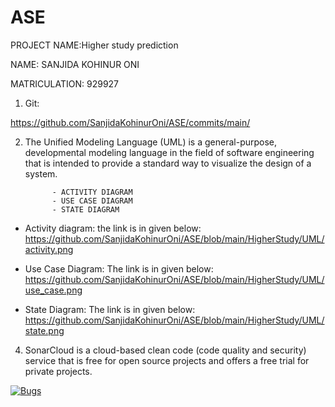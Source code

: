# ASE


PROJECT NAME:Higher study prediction

NAME: SANJIDA KOHINUR ONI

MATRICULATION: 929927

1. Git:

https://github.com/SanjidaKohinurOni/ASE/commits/main/

2. The Unified Modeling Language (UML) is a general-purpose, developmental modeling language in the field of software engineering that is intended to provide a standard way to visualize the design of a system.

             - ACTIVITY DIAGRAM
             - USE CASE DIAGRAM
             - STATE DIAGRAM
            
            
- Activity diagram: the link is in given below:
https://github.com/SanjidaKohinurOni/ASE/blob/main/HigherStudy/UML/activity.png

- Use Case Diagram: The link is in given below:
https://github.com/SanjidaKohinurOni/ASE/blob/main/HigherStudy/UML/use_case.png

- State Diagram: The link is in given below:
https://github.com/SanjidaKohinurOni/ASE/blob/main/HigherStudy/UML/state.png


4. SonarCloud is a cloud-based clean code (code quality and security) service that is free for open source projects and offers a free trial for private projects.

[![Bugs](https://sonarcloud.io/api/project_badges/measure?project=SanjidaKohinurOni_ASE&metric=bugs)](https://sonarcloud.io/summary/new_code?id=SanjidaKohinurOni_ASE)
